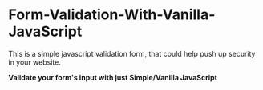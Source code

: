 # Form-Validation-With-Vanilla-JavaScript

This is a simple javascript validation form, that could help push up security in your website.

**Validate your form's input with just Simple/Vanilla JavaScript**